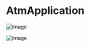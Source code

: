 # AtmApplication

![image](https://github.com/asrujana/AtmApplication/assets/85404548/d514367a-30b9-47fc-9687-532ed6e5bce7)

![image](https://github.com/asrujana/AtmApplication/assets/85404548/ecdc0e15-6ed9-470b-9f04-ee1cb3c4408f)
